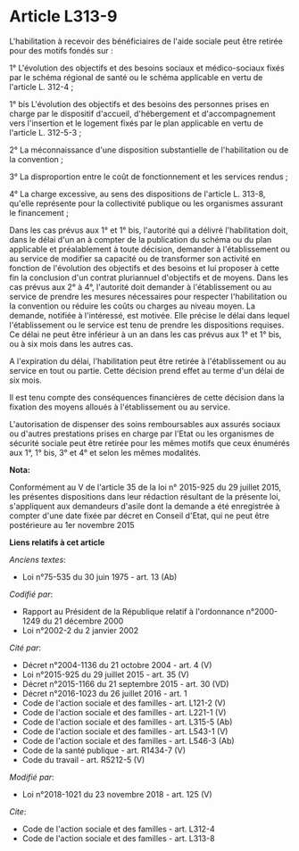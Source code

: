 # Article L313-9

L'habilitation à recevoir des bénéficiaires de l'aide sociale peut être retirée pour des motifs fondés sur :

1° L'évolution des objectifs et des besoins sociaux et médico-sociaux fixés par le schéma régional de santé ou le schéma
applicable en vertu de l'article L. 312-4 ;

1° bis L'évolution des objectifs et des besoins des personnes prises en charge par le dispositif d'accueil, d'hébergement et
d'accompagnement vers l'insertion et le logement fixés par le plan applicable en vertu de l'article L. 312-5-3 ;

2° La méconnaissance d'une disposition substantielle de l'habilitation ou de la convention ;

3° La disproportion entre le coût de fonctionnement et les services rendus ;

4° La charge excessive, au sens des dispositions de l'article L. 313-8, qu'elle représente pour la collectivité publique ou
les organismes assurant le financement ;

Dans les cas prévus aux 1° et 1° bis, l'autorité qui a délivré l'habilitation doit, dans le délai d'un an à compter de la
publication du schéma ou du plan applicable et préalablement à toute décision, demander à l'établissement ou au service de
modifier sa capacité ou de transformer son activité en fonction de l'évolution des objectifs et des besoins et lui proposer à
cette fin la conclusion d'un contrat pluriannuel d'objectifs et de moyens. Dans les cas prévus aux 2° à 4°, l'autorité doit
demander à l'établissement ou au service de prendre les mesures nécessaires pour respecter l'habilitation ou la convention ou
réduire les coûts ou charges au niveau moyen. La demande, notifiée à l'intéressé, est motivée. Elle précise le délai dans
lequel l'établissement ou le service est tenu de prendre les dispositions requises. Ce délai ne peut être inférieur à un an
dans les cas prévus aux 1° et 1° bis, ou à six mois dans les autres cas.

A l'expiration du délai, l'habilitation peut être retirée à l'établissement ou au service en tout ou partie. Cette décision
prend effet au terme d'un délai de six mois.

Il est tenu compte des conséquences financières de cette décision dans la fixation des moyens alloués à l'établissement ou au
service.

L'autorisation de dispenser des soins remboursables aux assurés sociaux ou d'autres prestations prises en charge par l'Etat
ou les organismes de sécurité sociale peut être retirée pour les mêmes motifs que ceux énumérés aux 1°, 1° bis, 3° et 4° et
selon les mêmes modalités.

**Nota:**

Conformément au V de l'article 35 de la loi n° 2015-925 du 29 juillet 2015, les présentes dispositions dans leur rédaction
résultant de la présente loi, s'appliquent aux demandeurs d'asile dont la demande a été enregistrée à compter d'une date
fixée par décret en Conseil d'Etat, qui ne peut être postérieure au 1er novembre 2015

**Liens relatifs à cet article**

_Anciens textes_:

  - Loi n°75-535 du 30 juin 1975 - art. 13 (Ab)

_Codifié par_:

  - Rapport au Président de la République relatif à l'ordonnance n°2000-1249 du 21 décembre 2000
  - Loi n°2002-2 du 2 janvier 2002

_Cité par_:

  - Décret n°2004-1136 du 21 octobre 2004 - art. 4 (V)
  - Loi n°2015-925 du 29 juillet 2015 - art. 35 (V)
  - Décret n°2015-1166 du 21 septembre 2015 - art. 30 (VD)
  - Décret n°2016-1023 du 26 juillet 2016 - art. 1
  - Code de l'action sociale et des familles - art. L121-2 (V)
  - Code de l'action sociale et des familles - art. L221-1 (V)
  - Code de l'action sociale et des familles - art. L315-5 (Ab)
  - Code de l'action sociale et des familles - art. L543-1 (V)
  - Code de l'action sociale et des familles - art. L546-3 (Ab)
  - Code de la santé publique - art. R1434-7 (V)
  - Code du travail - art. R5212-5 (V)

_Modifié par_:

  - Loi n°2018-1021 du 23 novembre 2018 - art. 125 (V)

_Cite_:

  - Code de l'action sociale et des familles - art. L312-4
  - Code de l'action sociale et des familles - art. L313-8
